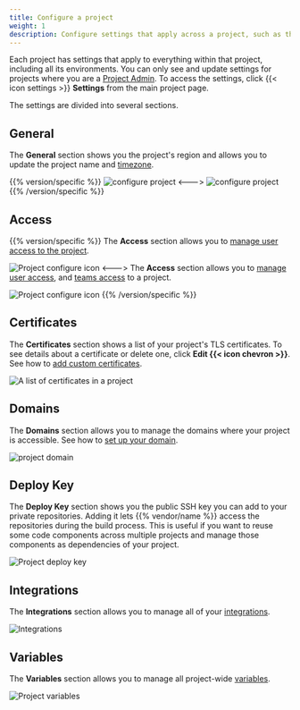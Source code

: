 ```yaml
---
title: Configure a project
weight: 1
description: Configure settings that apply across a project, such as the name, access, and domain.
---
```


Each project has settings that apply to everything within that project, including all its environments.
You can only see and update settings for projects where you are a [Project Admin](../users.md).
To access the settings, click {{< icon settings >}} **Settings** from the main project page.

The settings are divided into several sections.

## General

The **General** section shows you the project's region and allows you to update the project name and [timezone](../../projects/change-project-timezone.md).

{{% version/specific %}}
![configure project](/images/management-console/settings-general.png "0.5")
<--->
![configure project](/images/console/settings-general.png "1.0")
{{% /version/specific %}}

## Access

{{% version/specific %}}
The **Access** section allows you to [manage user access to the project](../users.md).

![Project configure icon](/images/management-console/settings-project-access.png "0.7")
<--->
The **Access** section allows you to [manage user access](../users.md),
and [teams access](../teams.md) to a project.

![Project configure icon](/images/console/settings-access-users.png "0.7")
{{% /version/specific %}}

## Certificates

The **Certificates** section shows a list of your project's TLS certificates.
To see details about a certificate or delete one, click **Edit {{< icon chevron >}}**.
See how to [add custom certificates](../../domains/steps/tls.md).

![A list of certificates in a project](/images/management-console/settings-certificates.png "0.7")

## Domains

The **Domains** section allows you to manage the domains where your project is accessible.
See how to [set up your domain](../../domains/steps/_index.md).

![project domain](/images/management-console/settings-domains.png "0.7")

## Deploy Key

The **Deploy Key** section shows you the public SSH key you can add to your private repositories.
Adding it lets {{% vendor/name %}} access the repositories during the build process.
This is useful if you want to reuse some code components across multiple projects and manage those components as dependencies of your project.

![Project deploy key](/images/management-console/settings-deploy-key.png "0.7")

## Integrations

The **Integrations** section allows you to manage all of your [integrations](../../integrations/_index.md).

![Integrations](/images/management-console/settings-integrations.png "0.7")

## Variables

The **Variables** section allows you to manage all project-wide [variables](../../development/variables/_index.md).

![Project variables](/images/management-console/settings-variables-project.png "0.7")

